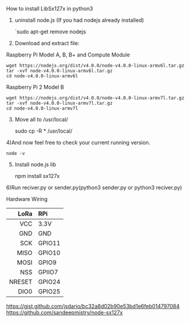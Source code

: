 
How to install LibSx127x in python3

1) uninstall node.js (If you had nodejs already installed)
	
	`sudo apt-get remove nodejs   


2) Download and extract file:

Raspberry Pi Model A, B, B+ and Compute Module

	wget https://nodejs.org/dist/v4.0.0/node-v4.0.0-linux-armv6l.tar.gz 
	tar -xvf node-v4.0.0-linux-armv6l.tar.gz 
	cd node-v4.0.0-linux-armv6l

Raspberry Pi 2 Model B

	wget https://nodejs.org/dist/v4.0.0/node-v4.0.0-linux-armv7l.tar.gz
	tar -xvf node-v4.0.0-linux-armv7l.tar.gz 
	cd node-v4.0.0-linux-armv7l

3) Move all to /usr/local/ 

	sudo cp -R * /usr/local/

4)And now feel free to check your current running version.

	node -v

5) Install node.js lib

	npm install sx127x

6)Run reciver.py or sender.py(python3 sender.py or python3 reciver.py)


Hardware Wiring


| LoRa | RPi | 
|--------------------:|:--------------------|
| VCC | 3.3V |
| GND |  GND |
| SCK | GPIO11 |
| MISO | GPIO10 |
| MOSI | GPIO9 |
| NSS | GPIIO7 |
| NRESET | GPIO24 |
| DIO0 | GPIO25 |      





https://gist.github.com/jsdario/bc32a8d02b90e53bd1e6feb014797084
https://github.com/sandeepmistry/node-sx127x

